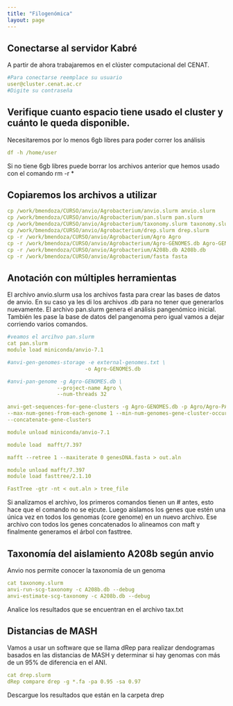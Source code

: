 ```yaml
---
title: "Filogenómica"
layout: page
---
```

## Conectarse al servidor Kabré
A partir de ahora trabajaremos en el clúster computacional del CENAT.
```yml
#Para conectarse reemplace su usuario
user@cluster.cenat.ac.cr
#Digite su contraseña
```
## Verifique cuanto espacio tiene usado el cluster y cuánto le queda disponible. 
Necesitaremos por lo menos 6gb libres para poder correr los análisis
```yml
df -h /home/user
```
Si no tiene 6gb libres puede borrar los archivos anterior que hemos usado con el comando rm -r *
## Copiaremos los archivos a utilizar
```yml
cp /work/bmendoza/CURSO/anvio/Agrobacterium/anvio.slurm anvio.slurm
cp /work/bmendoza/CURSO/anvio/Agrobacterium/pan.slurm pan.slurm
cp /work/bmendoza/CURSO/anvio/Agrobacterium/taxonomy.slurm taxonomy.slurm
cp /work/bmendoza/CURSO/anvio/Agrobacterium/drep.slurm drep.slurm
cp -r /work/bmendoza/CURSO/anvio/Agrobacterium/Agro Agro
cp -r /work/bmendoza/CURSO/anvio/Agrobacterium/Agro-GENOMES.db Agro-GENOMES.db
cp -r /work/bmendoza/CURSO/anvio/Agrobacterium/A208b.db A208b.db
cp -r /work/bmendoza/CURSO/anvio/Agrobacterium/fasta fasta

```

## Anotación con múltiples herramientas 
El archivo anvio.slurm usa los archivos fasta para crear las bases de datos de anvio.
En su caso ya les di los archivos .db para no tener que generarlos nuevamente.
El archivo pan.slurm genera el análisis pangenómico inicial. También les pase la base de datos del pangenoma pero igual vamos a dejar corriendo varios comandos.
```yml
#veamos el arcihvo pan.slurm
cat pan.slurm
module load miniconda/anvio-7.1

#anvi-gen-genomes-storage -e external-genomes.txt \
                         -o Agro-GENOMES.db

#anvi-pan-genome -g Agro-GENOMES.db \
                --project-name Agro \
                --num-threads 32

anvi-get-sequences-for-gene-clusters -g Agro-GENOMES.db -p Agro/Agro-PAN.db -o genesDNA.fasta \
--max-num-genes-from-each-genome 1 --min-num-genomes-gene-cluster-occurs 41 --report-DNA-sequences \
--concatenate-gene-clusters

module unload miniconda/anvio-7.1

module load  mafft/7.397

mafft --retree 1 --maxiterate 0 genesDNA.fasta > out.aln

module unload mafft/7.397
module load fasttree/2.1.10

FastTree -gtr -nt < out.aln > tree_file
```
Si analizamos el archivo, los primeros comandos tienen un # antes, esto hace que el comando no se ejcute.
Luego aislamos los genes que estén una única vez en todos los genomas (core genome) en un nuevo archivo.
Ese archivo con todos los genes concatenados lo alineamos con maft y finalmente generamos el árbol con fasttree. 

## Taxonomía del aislamiento A208b según anvio
Anvio nos permite conocer la taxonomía de un genoma
```yml
cat taxonomy.slurm
anvi-run-scg-taxonomy -c A208b.db --debug
anvi-estimate-scg-taxonomy -c A208b.db --debug
```
Analice los resultados que se encuentran en el archivo tax.txt

## Distancias de MASH 
Vamos a usar un software que se llama dRep para realizar dendogramas basados en las distancias de MASH y determinar si hay genomas con más de un 95% de diferencia en el ANI.
```yml
cat drep.slurm
dRep compare drep -g *.fa -pa 0.95 -sa 0.97
```
Descargue los resultados que están en la carpeta drep
